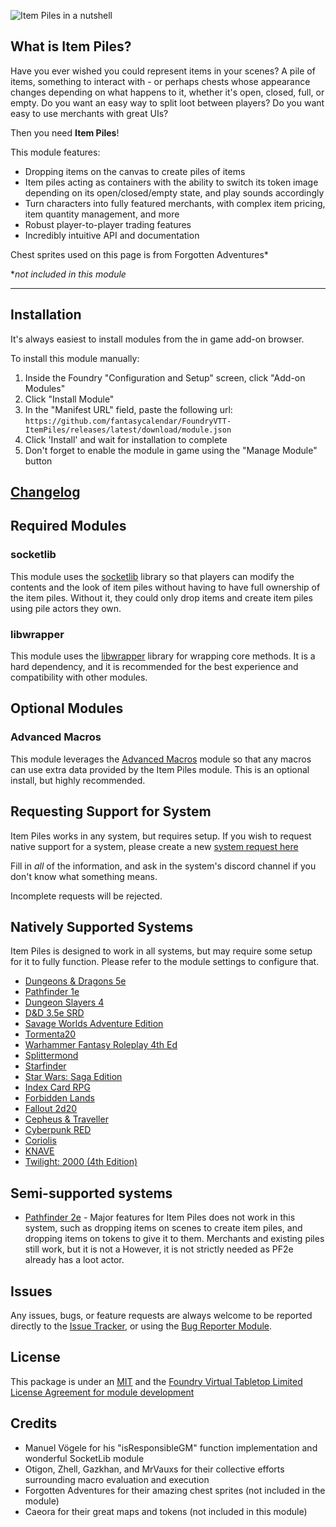![Item Piles in a nutshell](images/intro.jpg)

## What is Item Piles?

Have you ever wished you could represent items in your scenes? A pile of items, something to interact with - or perhaps
chests whose appearance changes depending on what happens to it, whether it's open, closed, full, or empty. Do you want
an easy way to split loot between players? Do you want easy to use merchants with great UIs?

Then you need **Item Piles**!

This module features:

* Dropping items on the canvas to create piles of items
* Item piles acting as containers with the ability to switch its token image depending on its open/closed/empty state,
  and play sounds accordingly
* Turn characters into fully featured merchants, with complex item pricing, item quantity management, and more
* Robust player-to-player trading features
* Incredibly intuitive API and documentation

Chest sprites used on this page is from Forgotten Adventures*

**not included in this module*

---

## Installation

It's always easiest to install modules from the in game add-on browser.

To install this module manually:

1. Inside the Foundry "Configuration and Setup" screen, click "Add-on Modules"
2. Click "Install Module"
3. In the "Manifest URL" field, paste the following url:
   `https://github.com/fantasycalendar/FoundryVTT-ItemPiles/releases/latest/download/module.json`
4. Click 'Install' and wait for installation to complete
5. Don't forget to enable the module in game using the "Manage Module" button

## [Changelog](https://github.com/fantasycalendar/FoundryVTT-ItemPiles/blob/master/changelog.md)

## Required Modules

### socketlib

This module uses the [socketlib](https://github.com/manuelVo/foundryvtt-socketlib/) library so that players can modify
the contents and the look of item piles without having to have full ownership of the item piles. Without it, they could
only drop items and create item piles using pile actors they own.

### libwrapper

This module uses the [libwrapper](https://github.com/ruipin/fvtt-lib-wrapper) library for wrapping core methods. It is a
hard dependency, and it is recommended for the best experience and compatibility with other modules.

## Optional Modules

### Advanced Macros

This module leverages the [Advanced Macros](https://github.com/League-of-Foundry-Developers/fvtt-advanced-macros) module
so that any macros can use extra data provided by the Item Piles module. This is an optional install, but highly
recommended.

## Requesting Support for System

Item Piles works in any system, but requires setup. If you wish to request native support for a system, please create a new [system request here](https://github.com/fantasycalendar/FoundryVTT-ItemPiles/issues/new?assignees=Haxxer&labels=enhancement&template=system-request.md&title=%5BSYSTEM%5D+-+Write+the+system%27s+name+here)

Fill in _all_ of the information, and ask in the system's discord channel if you don't know what something means.

Incomplete requests will be rejected.

## Natively Supported Systems

Item Piles is designed to work in all systems, but may require some setup for it to fully function. Please refer to the module settings to configure that.

- [Dungeons & Dragons 5e](https://foundryvtt.com/packages/dnd5e)
- [Pathfinder 1e](https://foundryvtt.com/packages/pf1)
- [Dungeon Slayers 4](https://foundryvtt.com/packages/ds4)
- [D&D 3.5e SRD](https://foundryvtt.com/packages/D35E)
- [Savage Worlds Adventure Edition](https://foundryvtt.com/packages/swade)
- [Tormenta20](https://foundryvtt.com/packages/tormenta20)
- [Warhammer Fantasy Roleplay 4th Ed](https://foundryvtt.com/packages/wfrp4e)
- [Splittermond](https://foundryvtt.com/packages/splittermond)
- [Starfinder](https://foundryvtt.com/packages/sfrpg)
- [Star Wars: Saga Edition](https://github.com/kypvalanx/Foundry-VTT-StarWars-SagaEdition)
- [Index Card RPG](https://foundryvtt.com/packages/icrpg)
- [Forbidden Lands](https://foundryvtt.com/packages/forbidden-lands)
- [Fallout 2d20](https://foundryvtt.com/packages/fallout)
- [Cepheus & Traveller](https://foundryvtt.com/packages/twodsix)
- [Cyberpunk RED](https://foundryvtt.com/packages/cyberpunk-red-core)
- [Coriolis](https://foundryvtt.com/packages/yzecoriolis)
- [KNAVE](https://foundryvtt.com/packages/knave)
- [Twilight: 2000 (4th Edition)](https://foundryvtt.com/packages/t2k4e-coreset)

## Semi-supported systems

- [Pathfinder 2e](https://foundryvtt.com/packages/pf2e) - Major features for Item Piles does not work in this system, such as dropping items on scenes to create item piles, and dropping items on tokens to give it to them. Merchants and existing piles still work, but it is not a However, it is not strictly needed as PF2e already has a loot actor.

## Issues

Any issues, bugs, or feature requests are always welcome to be reported directly to the [Issue Tracker](https://github.com/fantasycalendar/FoundryVTT-ItemPiles/issues), or using the [Bug Reporter Module](https://foundryvtt.com/packages/bug-reporter/).

## License

This package is under an [MIT](LICENSE) and the [Foundry Virtual Tabletop Limited License Agreement for module development](https://foundryvtt.com/article/license/)

## Credits

- Manuel Vögele for his "isResponsibleGM" function implementation and wonderful SocketLib module
- Otigon, Zhell, Gazkhan, and MrVauxs for their collective efforts surrounding macro evaluation and execution
- Forgotten Adventures for their amazing chest sprites (not included in the module)
- Caeora for their great maps and tokens (not included in this module)

